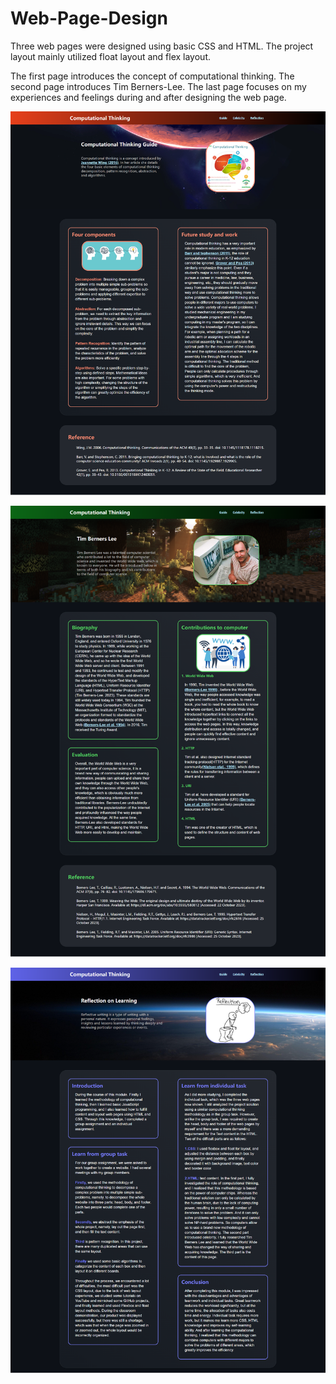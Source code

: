 # Web-Page-Design
Three web pages were designed using basic CSS and HTML. The project layout mainly utilized float layout and flex layout.

The first page introduces the concept of computational thinking. The second page introduces Tim Berners-Lee. The last page focuses on my experiences and feelings during and after designing the web page.

![image-20231123220635264](assets/image-20231123220635264.png)

![image-20231123220724599](assets/image-20231123220724599.png)

![image-20231123220803253](assets/image-20231123220803253.png)



































